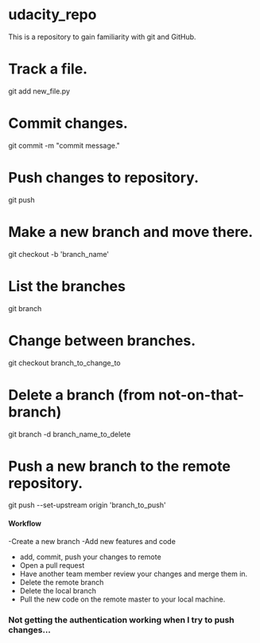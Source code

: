 # udacity_repo
This is a repository to gain familiarity with git and GitHub.

# Track a file.
git add new_file.py

# Commit changes.
git commit -m "commit message."

# Push changes to repository.
git push

# Make a new branch and move there.
git checkout -b 'branch_name'

# List the branches
git branch

# Change between branches.
git checkout branch_to_change_to

# Delete a branch (from not-on-that-branch)
git branch -d branch_name_to_delete

# Push a new branch to the remote repository.
git push --set-upstream origin 'branch_to_push'

#### Workflow
-Create a new branch
-Add new features and code
- add, commit, push your changes to remote
- Open a pull request
- Have another team member review your changes and merge them in.
- Delete the remote branch
- Delete the local branch
- Pull the new code on the remote master to your local machine.

### Not getting the authentication working when I try to push changes...

